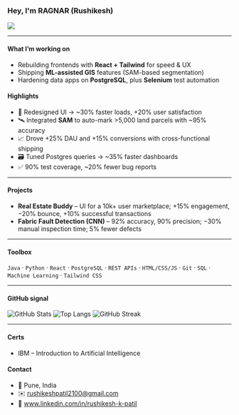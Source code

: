 ### Hey, I'm RAGNAR (Rushikesh)

<!-- Software Developer @ QuantaSIP Geomatic Informative Solutions (React, Python, Java). I build data-heavy apps and ML-infused workflows that move metrics. -->

<!-- Profile views -->

![](https://komarev.com/ghpvc/?username=RAGNAR-MI6&label=Profile%20views)

---

#### What I’m working on

- Rebuilding frontends with **React + Tailwind** for speed & UX
- Shipping **ML-assisted GIS** features (SAM-based segmentation)
- Hardening data apps on **PostgreSQL**, plus **Selenium** test automation

#### Highlights

- 🔁 Redesigned UI → ~30% faster loads, +20% user satisfaction
- 🛰️ Integrated **SAM** to auto-mark >5,000 land parcels with ~95% accuracy
- 📈 Drove +25% DAU and +15% conversions with cross-functional shipping
- 🗃️ Tuned Postgres queries → ~35% faster dashboards
- ✅ 90% test coverage, ~20% fewer bug reports

---

#### Projects

- **Real Estate Buddy** – UI for a 10k+ user marketplace; +15% engagement, −20% bounce, +10% successful transactions
- **Fabric Fault Detection (CNN)** – 92% accuracy, 90% precision; −30% manual inspection time; 5% fewer defects

---

#### Toolbox

`Java` · `Python` · `React` · `PostgreSQL` · `REST APIs` · `HTML/CSS/JS` · `Git` · `SQL` · `Machine Learning` · `Tailwind CSS`

---

#### GitHub signal

![GitHub Stats](https://github-readme-stats.vercel.app/api?username=RAGNAR-MI6&show_icons=true&rank_icon=github)
![Top Langs](https://github-readme-stats.vercel.app/api/top-langs/?username=RAGNAR-MI6&layout=compact)
![GitHub Streak](https://streak-stats.demolab.com?user=RAGNAR-MI6)

<!-- Optional: Activity graph (comment in if you want it) -->
<!-- ![Activity Graph](https://github-readme-activity-graph.vercel.app/graph?username=RAGNAR-MI6&area=true) -->

---

#### Certs

- IBM – Introduction to Artificial Intelligence

#### Contact

- 📍 Pune, India
- ✉️ rushikeshpatil2100@gmail.com
- 🔗 www.linkedin.com/in/rushikesh-k-patil
